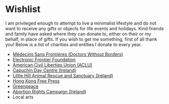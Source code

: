 # Wishlist

I am privileged enough to attempt to live a minimalist lifestyle and do not want to receive any gifts or objects for life events and holidays. Kind friends and family have asked where they can donate to, either on their or my behalf, in place of gifts. If you wish to get me something, first of all thank you! Below is a list of charities and entities I donate to every year. 

* [Médecins Sans Frontières (Doctors Without Borders)](https://www.msf.org)
* [Electronic Frontier Foundation](https://supporters.eff.org/donate/join-4)
* [American Civil Liberties Union (ACLU)](https://action.aclu.org/give/donate-to-aclu-multistep)
* [Capuchin Day Centre (Ireland)](https://www.capuchindaycentre.ie/Capuchin_Day_Centre_2013/Capuchin_Day_Centre_-_Donations.html)
* [Little Hill Animal Rescue and Sanctuary (Ireland)](https://www.paypal.com/donate/?token=GaSpUp9vJmSCWJniLn-4zizrwvACZRB-kyyE1v6IyO8lV1T04vvB3nTchmCwGw5-4_YucG&country.x=IE&locale.x=)
* [Hong Kong Free Press](https://www.hongkongfp.com/support-hkfp/)
* [Greenpeace](https://www.greenpeace.org/international/act/donate/)
* [Abortion Rights Campaign (Ireland)](https://www.abortionrightscampaign.ie/donate/)
* Local arts
